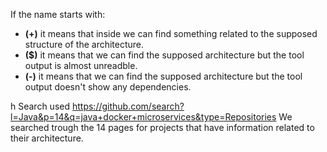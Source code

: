If the name starts with:
+ **(+)** it means that inside we can find something related to the supposed structure of the architecture.
+ **($)** it means that we can find the supposed architecture but the tool output is almost unreadble.
+ **(-)** it means that we can find the supposed architecture but the tool output doesn't show any dependencies.   

h Search used
<https://github.com/search?l=Java&p=14&q=java+docker+microservices&type=Repositories>
We searched trough the 14 pages for projects that have information related to their architecture.